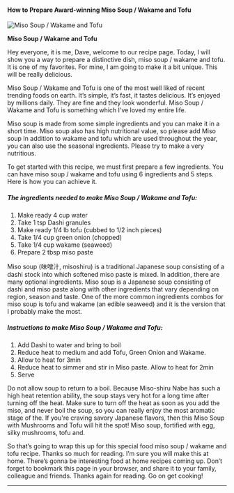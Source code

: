             

#### How to Prepare Award-winning Miso Soup / Wakame and Tofu

![Miso Soup / Wakame and Tofu](https://img-global.cpcdn.com/recipes/4512389688983552/751x532cq70/miso-soup-wakame-and-tofu-recipe-main-photo.jpg)

**Miso Soup / Wakame and Tofu**

Hey everyone, it is me, Dave, welcome to our recipe page. Today, I will show you a way to prepare a distinctive dish, miso soup / wakame and tofu. It is one of my favorites. For mine, I am going to make it a bit unique. This will be really delicious.

Miso Soup / Wakame and Tofu is one of the most well liked of recent trending foods on earth. It’s simple, it’s fast, it tastes delicious. It’s enjoyed by millions daily. They are fine and they look wonderful. Miso Soup / Wakame and Tofu is something which I’ve loved my entire life.

Miso soup is made from some simple ingredients and you can make it in a short time. Miso soup also has high nutritional value, so please add Miso soup In addition to wakame and tofu which are used throughout the year, you can also use the seasonal ingredients. Please try to make a very nutritious.

To get started with this recipe, we must first prepare a few ingredients. You can have miso soup / wakame and tofu using 6 ingredients and 5 steps. Here is how you can achieve it.

##### The ingredients needed to make Miso Soup / Wakame and Tofu:

1.  Make ready 4 cup water
2.  Take 1 tsp Dashi granules
3.  Make ready 1/4 lb tofu (cubbed to 1/2 inch pieces)
4.  Take 1/4 cup green onion (chopped)
5.  Take 1/4 cup wakame (seaweed)
6.  Prepare 2 tbsp miso paste

Miso soup (味噌汁, misoshiru) is a traditional Japanese soup consisting of a dashi stock into which softened miso paste is mixed. In addition, there are many optional ingredients. Miso soup is a Japanese soup consisting of dashi and miso paste along with other ingredients that vary depending on region, season and taste. One of the more common ingredients combos for miso soup is tofu and wakame (an edible seaweed) and it is the version that I probably make the most.

##### Instructions to make Miso Soup / Wakame and Tofu:

1.  Add Dashi to water and bring to boil
2.  Reduce heat to medium and add Tofu, Green Onion and Wakame.
3.  Allow to heat for 3min
4.  Reduce heat to simmer and stir in Miso paste. Allow to heat for 2min
5.  Serve

Do not allow soup to return to a boil. Because Miso-shiru Nabe has such a high heat retention ability, the soup stays very hot for a long time after turning off the heat. Make sure to turn off the heat as soon as you add the miso, and never boil the soup, so you can really enjoy the most aromatic stage of the. If you're craving savory Japanese flavors, then this Miso Soup with Mushrooms and Tofu will hit the spot! Miso soup, fortified with egg, silky mushrooms, tofu and.

So that’s going to wrap this up for this special food miso soup / wakame and tofu recipe. Thanks so much for reading. I’m sure you will make this at home. There’s gonna be interesting food at home recipes coming up. Don’t forget to bookmark this page in your browser, and share it to your family, colleague and friends. Thanks again for reading. Go on get cooking!

* * *